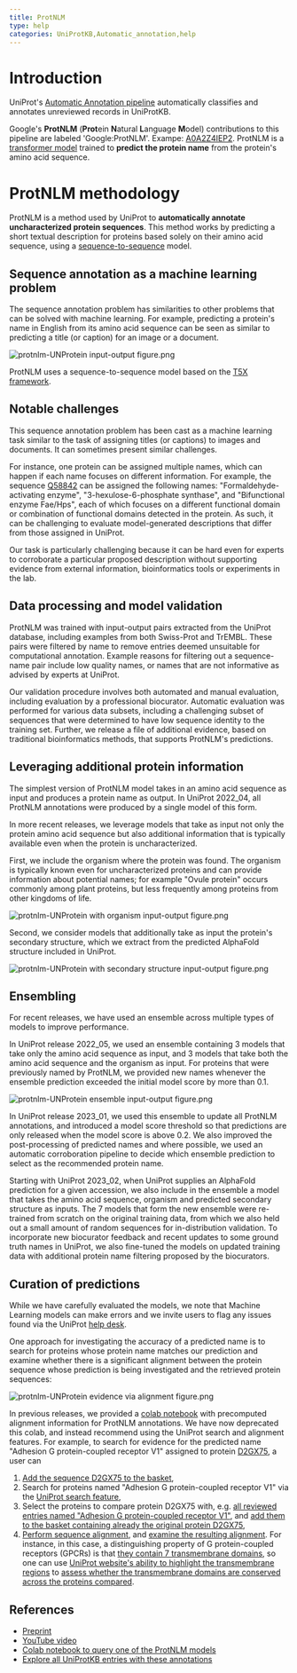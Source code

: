 ```yaml
---
title: ProtNLM
type: help
categories: UniProtKB,Automatic_annotation,help
---
```


# Introduction

UniProt's [Automatic Annotation pipeline](https://www.uniprot.org/help/automatic_annotation) automatically classifies and annotates unreviewed records in UniProtKB.

Google's **ProtNLM** (**Prot**ein **N**atural **L**anguage **M**odel) contributions to this pipeline are labeled 'Google:ProtNLM'. 
Exampe: [A0A2Z4IEP2](https://www.uniprot.org/uniprotkb/A0A2Z4IEP2/entry#names_and_taxonomy). ProtNLM is a [transformer model](https://proceedings.neurips.cc/paper/2017/file/3f5ee243547dee91fbd053c1c4a845aa-Paper.pdf) trained to **predict the protein name** from the protein's amino acid sequence.

# ProtNLM methodology

ProtNLM is a method used by UniProt to **automatically annotate uncharacterized protein sequences**. This method works by predicting a short textual description for proteins based solely on their amino acid sequence, using a [sequence-to-sequence](https://en.wikipedia.org/wiki/Seq2seq) model.

## Sequence annotation as a machine learning problem

The sequence annotation problem has similarities to other problems that can be solved with machine learning. For example, predicting a protein's name in English from its amino acid sequence can be seen as similar to predicting a title (or caption) for an image or a document.

![protnlm-UNProtein input-output figure.png](https://raw.githubusercontent.com/ebi-uniprot/uniprot-manual/main/images/protnlm-UNProtein%20input-output%20figure.png)

ProtNLM uses a sequence-to-sequence model based on the [T5X framework](https://github.com/google-research/t5x).

## Notable challenges

This sequence annotation problem has been cast as a machine learning task similar to the task of assigning titles (or captions) to images and documents. It can sometimes present similar challenges.

For instance, one protein can be assigned multiple names, which can happen if each name focuses on different information. For example, the sequence [Q58842](https://www.uniprot.org/uniprotkb/Q58842/entry) can be assigned the following names: "Formaldehyde-activating enzyme", "3-hexulose-6-phosphate synthase", and "Bifunctional enzyme Fae/Hps", each of which focuses on a different functional domain or combination of functional domains detected in the protein. As such, it can be challenging to evaluate model-generated descriptions that differ from those assigned in UniProt.

Our task is particularly challenging because it can be hard even for experts to corroborate a particular proposed description without supporting evidence from external information, bioinformatics tools or experiments in the lab.

## Data processing and model validation

ProtNLM was trained with input-output pairs extracted from the UniProt database, including examples from both Swiss-Prot and TrEMBL. These pairs were filtered by name to remove entries deemed unsuitable for computational annotation. Example reasons for filtering out a sequence-name pair include low quality names, or names that are not informative as advised by experts at UniProt.

Our validation procedure involves both automated and manual evaluation, including evaluation by a professional biocurator. Automatic evaluation was performed for various data subsets, including a challenging subset of sequences that were determined to have low sequence identity to the training set. Further, we release a file of additional evidence, based on traditional bioinformatics methods, that supports ProtNLM's predictions.

## Leveraging additional protein information

The simplest version of ProtNLM model takes in an amino acid sequence as input and produces a protein name as output. In UniProt 2022_04, all ProtNLM annotations were produced by a single model of this form.

In more recent releases, we leverage models that take as input not only the protein amino acid sequence but also additional information that is typically available even when the protein is uncharacterized.

First, we include the organism where the protein was found. The organism is typically known even for uncharacterized proteins and can provide information about potential names; for example "Ovule protein" occurs commonly among plant proteins, but less frequently among proteins from other kingdoms of life.

![protnlm-UNProtein with organism input-output figure.png](https://raw.githubusercontent.com/ebi-uniprot/uniprot-manual/main/images/protnlm-UNProtein%20with%20organism%20input-output%20figure.png)

Second, we consider models that additionally take as input the protein's secondary structure, which we extract from the predicted AlphaFold structure included in UniProt.

![protnlm-UNProtein with secondary structure input-output figure.png](https://raw.githubusercontent.com/ebi-uniprot/uniprot-manual/main/images/protnlm-UNProtein%20with%20secondary%20structure%20input-output%20figure.png)

## Ensembling

For recent releases, we have used an ensemble across multiple types of models to improve performance.

In UniProt release 2022_05, we used an ensemble containing 3 models that take only the amino acid sequence as input, and 3 models that take both the amino acid sequence and the organism as input. For proteins that were previously named by ProtNLM, we provided new names whenever the ensemble prediction exceeded the initial model score by more than 0.1.

![protnlm-UNProtein ensemble input-output figure.png](https://raw.githubusercontent.com/ebi-uniprot/uniprot-manual/main/images/protnlm-UNProtein%20ensemble%20input-output%20figure.png)

In UniProt release 2023_01, we used this ensemble to update all ProtNLM annotations, and introduced a model score threshold so that predictions are only released when the model score is above 0.2. We also improved the post-processing of predicted names and where possible, we used an automatic corroboration pipeline to decide which ensemble prediction to select as the recommended protein name.

Starting with UniProt 2023_02, when UniProt supplies an AlphaFold prediction for a given accession, we also include in the ensemble a model that takes the amino acid sequence, organism and predicted secondary structure as inputs. The 7 models that form the new ensemble were re-trained from scratch on the original training data, from which we also held out a small amount of random sequences for in-distribution validation. To incorporate new biocurator feedback and recent updates to some ground truth names in UniProt, we also fine-tuned the models on updated training data with additional protein name filtering proposed by the biocurators.

## Curation of predictions

While we have carefully evaluated the models, we note that Machine Learning models can make errors and we invite users to flag any issues found via the UniProt [help desk](https://www.uniprot.org/update).

One approach for investigating the accuracy of a predicted name is to search for proteins whose protein name matches our prediction and examine whether there is a significant alignment between the protein sequence whose prediction is being investigated and the retrieved protein sequences:

![protnlm-UNProtein evidence via alignment figure.png](https://raw.githubusercontent.com/ebi-uniprot/uniprot-manual/main/images/protnlm-UNProtein%20evidence%20via%20alignment%20figure.png)

In previous releases, we provided a [colab notebook](https://colab.sandbox.google.com/github/google-research/google-research/blob/master/protnlm/protnlm_evidencer_uniprot_2023_01.ipynb) with precomputed alignment information for ProtNLM annotations. We have now deprecated this colab, and instead recommend using the UniProt search and alignment features. For example, to search for evidence for the predicted name "Adhesion G protein-coupled receptor V1" assigned to protein [D2GX75](https://www.uniprot.org/uniprotkb/D2GX75/entry), a user can

1. [Add the sequence D2GX75 to the basket](https://raw.githubusercontent.com/ebi-uniprot/uniprot-manual/main/images/protnlm-4-pandasquencessorted%20by%20length.png),
2. Search for proteins named "Adhesion G protein-coupled receptor V1" via the [UniProt search feature](https://www.uniprot.org/uniprotkb?query=protein_name%3A%22Adhesion%20G%20protein-coupled%20receptor%20V1%22),
3. Select the proteins to compare protein D2GX75 with, e.g. [all reviewed entries named "Adhesion G protein-coupled receptor V1"](https://raw.githubusercontent.com/ebi-uniprot/uniprot-manual/main/images/protnlm-7-selection%20of%20SwissProt.png), and [add them to the basket containing already the original protein D2GX75](https://raw.githubusercontent.com/ebi-uniprot/uniprot-manual/main/images/protnlm-8-basket%20function.png),
4. [Perform sequence alignment](https://raw.githubusercontent.com/ebi-uniprot/uniprot-manual/main/images/protnlm-9-alignment%20part%201.png), and [examine the resulting alignment](https://raw.githubusercontent.com/ebi-uniprot/uniprot-manual/main/images/protnlm-10-alignment%20part%202.png). For instance, in this case, a distinguishing property of G protein-coupled receptors (GPCRs) is that [they contain 7 transmembrane domains](https://raw.githubusercontent.com/ebi-uniprot/uniprot-manual/main/images/protnlm-12-G-protein%20couples%20receptors.png), so one can use [UniProt website's ability to highlight the transmembrane regions](https://raw.githubusercontent.com/ebi-uniprot/uniprot-manual/main/images/protnlm-11-alignment%20part%203_with%20transmembrane%20annotation.png) to [assess whether the transmembrane domains are conserved across the proteins compared](https://raw.githubusercontent.com/ebi-uniprot/uniprot-manual/main/images/protnlm-13-alignment%20part%203_conservation%20of%20transmembrane%20domains.png).

## References

- [Preprint](https://storage.googleapis.com/brain-genomics-public/research/proteins/protnlm/uniprot_2022_04/protnlm_preprint_draft.pdf)
- [YouTube video](https://www.youtube.com/watch?v=FLkoaDJBC54)
- [Colab notebook to query one of the ProtNLM models](https://colab.research.google.com/github/google-research/google-research/blob/master/protnlm/protnlm_use_model_for_inference_uniprot_2022_04.ipynb)
- [Explore all UniProtKB entries with these annotations](https://www.uniprot.org/uniprotkb?query=%28source:google%29)
